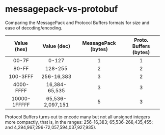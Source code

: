# messagepack-vs-protobuf
Comparing the MessagePack and Protocol Buffers formats for size and ease of decoding/encoding.

| Value (hex) | Value (dec) | MessagePack (bytes) | Proto. Buffers (bytes) |
| :---: | :---: | :---: | :---: |
| 00-7F | 0-127 | 1 | 1 |
| 80-FF | 128-255 | 2 | 2 |
| 100-3FFF | 256-16,383 | 3 | 2 |
| 4000-FFFF | 16,384-65,535 | 3 | 3 |
| 10000-1FFFFF | 65,536-2,097,151 | 5 | 3 |

Protocol Buffers turns out to encode many but not all unsigned integers more compactly, that is, in the ranges: 256-16,383; 65,536-268,435,455; and 4,294,967,296-72,057,594,037,927,935).
